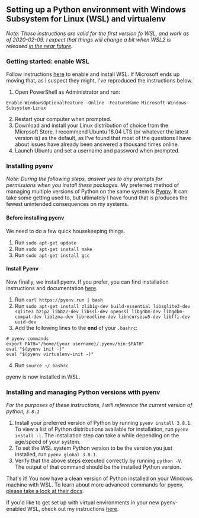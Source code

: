 ## Setting up a Python environment with Windows Subsystem for Linux (WSL) and virtualenv
_Note: These instructions are valid for the first version fo WSL, and work as of 2020-02-09. I expect that things will change a bit when WSL2 is released [in the near future](https://en.wikipedia.org/wiki/Windows_Subsystem_for_Linux#WSL_2)._

### Getting started: enable WSL
Follow instructions [here](https://docs.microsoft.com/en-us/windows/wsl/install-win10) to enable and install WSL. If Microsoft ends up moving that, as I suspect they might, I've reproduced the instructions below.
1. Open PowerShell as Administrator and run:

`Enable-WindowsOptionalFeature -Online -FeatureName Microsoft-Windows-Subsystem-Linux`

2. Restart your computer when prompted.
3. Download and install your Linux distribution of choice from the Microsoft Store. I recommend Ubuntu 18.04 LTS (or whatever the latest version is) as the default, as I've found that most of the questions I have about issues have already been answered a thousand times online.
4. Launch Ubuntu and set a username and password when prompted.
### Installing pyenv
_Note: During the following steps, answer yes to any prompts for permissions when you install these packages._
My preferred method of managing multiple versions of Python on the same system is [Pyenv](https://github.com/pyenv/pyenv). It can take some getting used to, but ultimately I have found that is produces the fewest unintended consequences on my systems.
#### Before installing pyenv
We need to do a few quick housekeeping things.
1. Run `sudo apt-get update`
2. Run `sudo apt-get install make`
3. Run `sudo apt-get install gcc`
#### Install Pyenv
Now finally, we install pyenv. If you prefer, you can find installation instructions and documentation [here](https://github.com/pyenv/pyenv).
1. Run `curl https://pyenv.run | bash`
2. Run `sudo apt-get install zlib1g-dev build-essential libsqlite3-dev sqlite3 bzip2 libbz2-dev libssl-dev openssl libgdbm-dev libgdbm-compat-dev liblzma-dev libreadline-dev libncursesw5-dev libffi-dev uuid-dev`
3. Add the following lines to the **end** of your `.bashrc`:
```
# pyenv commands
export PATH="/home/{your username}/.pyenv/bin:$PATH"
eval "$(pyenv init -)"
eval "$(pyenv virtualenv-init -)"
```
4. Run `source ~/.bashrc`

pyenv is now installed in WSL.
### Installing and managing Python versions with pyenv
_For the purposes of these instructions, I will reference the current version of python, `3.8.1`_
1. Install your preferred version of Python by running `pyenv install 3.8.1`. To view a list of Python distributions available for installation, run `pyenv install -l`. The installation step can take a while depending on the age/speed of your system.
2. To set the WSL system Python version to be the version you just installed, run `pyenv global 3.8.1`.
3. Verify that the above steps executed correctly by running `python -V`. The output of that command should be the installed Python version.

That's it! You now have a clean version of Python installed on your Windows machine with WSL. To learn about more advanced commands for pyenv, [please take a look at their docs](https://github.com/pyenv/pyenv).

If you'd like to get set up with virtual environments in your new pyenv-enabled WSL, check out my instructions [here](https://github.com/fcabissi/useful-stuff/blob/master/pyenv-virtual-environments.md).

